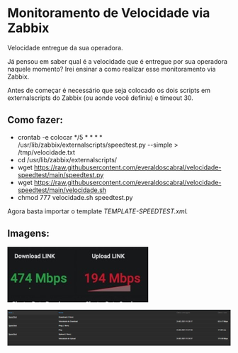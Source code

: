# Monitoramento de Velocidade via Zabbix
Velocidade entregue da sua operadora.

Já pensou em saber qual é a velocidade que é entregue por sua operadora naquele momento? Irei ensinar a como realizar esse monitoramento via Zabbix.

Antes de começar é necessário que seja colocado os dois scripts em  externalscripts do Zabbix (ou aonde você definiu) e timeout 30.

## Como fazer:

* crontab -e colocar */5 * * * * /usr/lib/zabbix/externalscripts/speedtest.py --simple  > /tmp/velocidade.txt
* cd /usr/lib/zabbix/externalscripts/
* wget https://raw.githubusercontent.com/everaldoscabral/velocidade-speedtest/main/speedtest.py
* wget https://raw.githubusercontent.com/everaldoscabral/velocidade-speedtest/main/velocidade.sh
* chmod 777 velocidade.sh speedtest.py

Agora basta importar o template *TEMPLATE-SPEEDTEST.xml.*

## Imagens:

![grafana.jfif](grafana.jfif)

![zabbix.PNG](zabbix.PNG)
